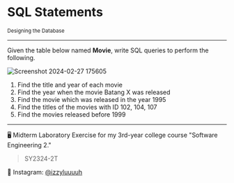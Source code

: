 # SQL Statements
<sup>Designing the Database</sup>

---
Given the table below named **Movie**, write SQL queries to perform the following.

![Screenshot 2024-02-27 175605](https://github.com/izzyluuuuh/SQL-statements/assets/103919666/23afec10-1d77-4d29-b565-090e2bc81853)

1. Find the title and year of each movie
2. Find the year when the movie Batang X was released
3. Find the movie which was released in the year 1995
4. Find the titles of the movies with ID 102, 104, 107
5. Find the movies released before 1999

---

🖥️ Midterm Laboratory Exercise for my 3rd-year college course "Software Engineering 2."
> SY2324-2T

💙 Instagram: [@izzyluuuuh](https://www.instagram.com/izzyluuuuh/)
